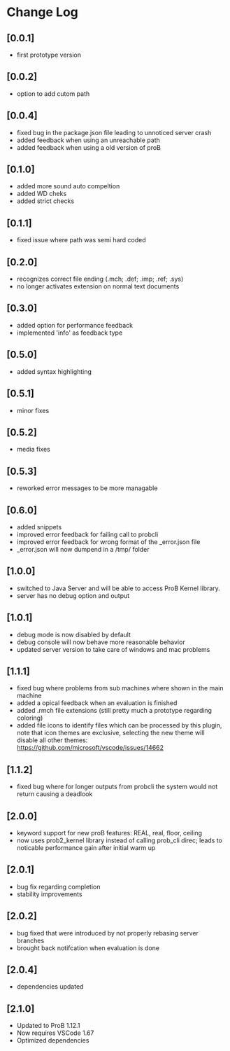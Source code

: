 # Change Log


## [0.0.1]

- first prototype version


## [0.0.2]

- option to add cutom path


## [0.0.4]

- fixed bug in the package.json file leading to unnoticed server crash
- added feedback when using an unreachable path
- added feedback when using a old version of proB


## [0.1.0]

- added more sound auto compeltion
- added WD cheks
- added strict checks


## [0.1.1]

- fixed issue where path was semi hard coded



## [0.2.0]

- recognizes correct file ending (.mch; .def; .imp; .ref; .sys)
- no longer activates extension on normal text documents


## [0.3.0]

- added option for performance feedback
- implemented 'info' as feedback type


## [0.5.0]

- added syntax highlighting

## [0.5.1]

- minor fixes

## [0.5.2]

- media fixes


## [0.5.3]

- reworked error messages to be more managable


## [0.6.0]

- added snippets
- improved error feedback for failing call to probcli
- improved error feedback for wrong format of the _error.json file
- _error.json will now dumpend in a /tmp/ folder


## [1.0.0]

- switched to Java Server and will be able to access ProB Kernel library.
- server has no debug option and output



## [1.0.1]

- debug mode is now disabled by default
- debug console will now behave more reasonable behavior
- updated server version to take care of windows and mac problems

## [1.1.1]

- fixed bug where problems from sub machines where shown in the main machine
- added a opical feedback when an evaluation is finished
- added .rmch file extensions (still pretty much a prototype regarding coloring)
- added file icons to identify files which can be processed by this plugin, note that icon themes are exclusive, selecting the new theme will disable all other themes: https://github.com/microsoft/vscode/issues/14662

## [1.1.2]

- fixed bug where for longer outputs from probcli the system would not return causing a deadlook


## [2.0.0]

- keyword support for new proB features: REAL, real, floor, ceiling
- now uses prob2_kernel library instead of calling prob_cli direc; leads to noticable performance gain after initial warm up


## [2.0.1]

- bug fix regarding completion
- stability improvements


## [2.0.2]

- bug fixed that were introduced by not properly rebasing server branches
- brought back notifcation when evaluation is done

## [2.0.4]

- dependencies updated

## [2.1.0]

- Updated to ProB 1.12.1
- Now requires VSCode 1.67
- Optimized dependencies